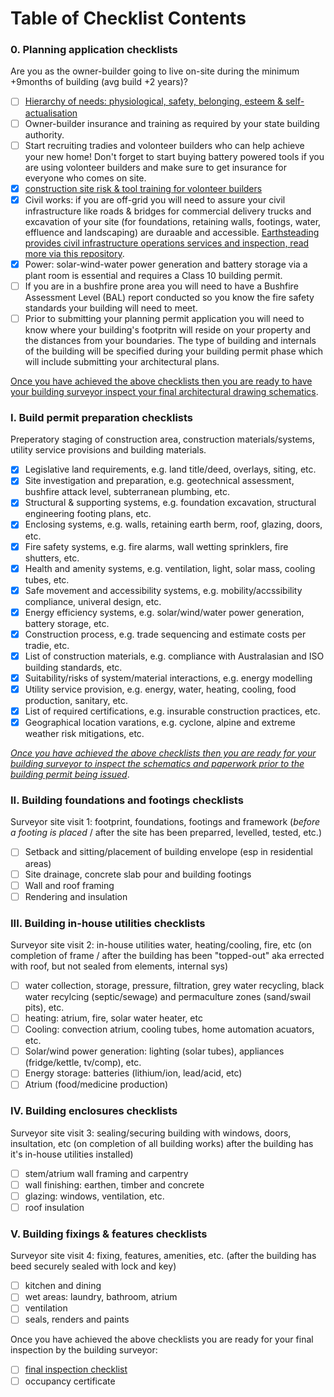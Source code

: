 # Table of Checklist Contents


### 0. Planning application checklists
Are you as the owner-builder going to live on-site during the minimum +9months of building (avg build +2 years)?
  - [ ] [Hierarchy of needs: physiological, safety, belonging, esteem & self-actualisation](https://github.com/earthsteading/earthship/blob/master/checklist_pre-pre-build.md)
  - [ ] Owner-builder insurance and training as required by your state building authority.
  - [ ] Start recruiting tradies and volonteer builders who can help achieve your new home!  Don't forget to start buying battery powered tools if you are using volonteer builders and make sure to get insurance for everyone who comes on site.
  - [x] [construction site risk & tool training for volonteer builders](https://github.com/earthsteading/earthship/blob/master/earthship-whitecard-training.md)
  - [x] Civil works: if you are off-grid you will need to assure your civil infrastructure like roads & bridges for commercial delivery trucks and excavation of your site (for foundations, retaining walls, footings, water, effluence and landscaping) are duraable and accessible. [Earthsteading provides civil infrastructure operations services and inspection, read more via this repository](https://github.com/earthsteading/civil-infrastructure).
  - [x] Power: solar-wind-water power generation and battery storage via a plant room is essential and requires a Class 10 building permit.
  - [ ] If you are in a bushfire prone area you will need to have a Bushfire Assessment Level (BAL) report conducted so you know the fire safety standards your building will need to meet.
  - [ ] Prior to submitting your planning permit application you will need to know where your building's footpritn will reside on your property and the distances from your boundaries.  The type of building and internals of the building will be specified during your building permit phase which will include submitting your architectural plans. 

[Once you have achieved the above checklists then you are ready to have your building surveyor inspect your final architectural drawing schematics](https://github.com/earthsteading/earthship/blob/master/inspector-checklist_check-architectural-schematic.md).

### I. Build permit preparation checklists
 Preperatory staging of construction area, construction materials/systems, utility service provisions and building materials.
   - [X] Legislative land requirements, e.g. land title/deed, overlays, siting, etc.
   - [x] Site investigation and preparation, e.g. geotechnical assessment, bushfire attack level, subterranean plumbing, etc.
   - [X] Structural & supporting systems, e.g. foundation excavation, structural engineering footing plans, etc.
   - [X] Enclosing systems, e.g. walls, retaining earth berm, roof, glazing, doors, etc.
   - [X] Fire safety systems, e.g. fire alarms, wall wetting sprinklers, fire shutters, etc.
   - [X] Health and amenity systems, e.g. ventilation, light, solar mass, cooling tubes, etc.
   - [X] Safe movement and accessibility systems, e.g. mobility/accssibility compliance, univeral design, etc.
   - [X] Energy efficiency systems, e.g. solar/wind/water power generation, battery storage, etc.
   - [X] Construction process, e.g. trade sequencing and estimate costs per tradie, etc.
   - [X] List of construction materials, e.g. compliance with Australasian and ISO building standards, etc.
   - [X] Suitability/risks of system/material interactions, e.g. energy modelling
   - [X] Utility service provision, e.g. energy, water, heating, cooling, food production, sanitary, etc.
   - [X] List of required certifications, e.g. insurable construction practices, etc.
   - [X] Geographical location varations, e.g. cyclone, alpine and extreme weather risk mitigations, etc.

[*Once you have achieved the above checklists then you are ready for your building surveyor to inspect the schematics and paperwork prior to the building permit being issued*](https://github.com/earthsteading/earthship/blob/master/inspector-checklist_pre-foundation-stage.md).

### II. Building foundations and footings checklists
 Surveyor site visit 1: footprint, foundations, footings and framework (_before a footing is placed_ / after the site has been preparred, levelled, tested, etc.)
 - [ ] Setback and sitting/placement of building envelope (esp in residential areas)
 - [ ] Site drainage, concrete slab pour and building footings
 - [ ] Wall and roof framing
 - [ ] Rendering and insulation
 
### III. Building in-house utilities checklists
Surveyor site visit 2: in-house utilities water, heating/cooling, fire, etc (on completion of frame / after the building has been "topped-out" aka errected with roof, but not sealed from elements, internal sys) 
 - [ ] water collection, storage, pressure, filtration, grey water recycling, black water recylcing (septic/sewage) and permaculture zones (sand/swail pits), etc.
 - [ ] heating: atrium, fire, solar water heater, etc
 - [ ] Cooling: convection atrium, cooling tubes, home automation acuators, etc.
 - [ ] Solar/wind power generation: lighting (solar tubes), appliances (fridge/kettle, tv/comp), etc.
 - [ ] Energy storage: batteries (lithium/ion, lead/acid, etc)
 - [ ] Atrium (food/medicine production) 

### IV. Building enclosures checklists
 Surveyor site visit 3: sealing/securing building with windows, doors, insultation, etc (on completion of all building works) after the building has it's in-house utilities installed)
 - [ ] stem/atrium wall framing and carpentry
 - [ ] wall finishing: earthen, timber and concrete
 - [ ] glazing: windows, ventilation, etc.
 - [ ] roof insulation
 
 ### V. Building fixings & features checklists
 Surveyor site visit 4: fixing, features, amenities, etc. (after the building has beed securely sealed with lock and key)
 - [ ] kitchen and dining
 - [ ] wet areas: laundry, bathroom, atrium
 - [ ] ventilation
 - [ ] seals, renders and paints
 
 Once you have achieved the above checklists you are ready for your final inspection by the building surveyor:
 - [ ] [final inspection checklist](https://github.com/earthsteading/earthship/blob/master/checklist_final-inspection.md)
 - [ ] occupancy certificate
